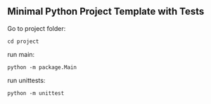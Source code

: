 ## Minimal Python Project Template with Tests

Go to project folder:
```
cd project
```

run main:
```
python -m package.Main
```

run unittests:
```
python -m unittest
```
